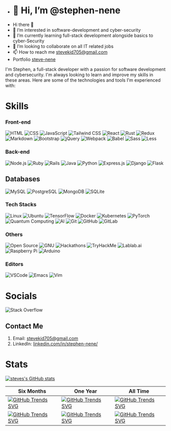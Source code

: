- # 👋 Hi, I’m @stephen-nene
-  Hi there 👋
- 👀 I’m interested in software-development and cyber-security
- 🌱 I’m currently learning full-stack development alongside basics to cyber-Security
- 💞️ I’m looking to collaborate on all IT related jobs
- 📫 How to reach me stevekid705@gmail.com
- Portfolio [steve-nene](https://stevenene.vercel.app/)

I'm Stephen, a full-stack developer with a passion for software development and cybersecurity. I'm always looking to learn and improve my skills in these areas. Here are some of the technologies and tools I'm experienced with:

# Skills
### Front-end
![HTML](https://img.shields.io/badge/HTML-E34F26.svg?style=for-the-badge&logo=html5&logoColor=white)
![CSS](https://img.shields.io/badge/CSS-1572B6.svg?style=for-the-badge&logo=css3&logoColor=white)
![JavaScript](https://img.shields.io/badge/JavaScript-F7DF1E.svg?style=for-the-badge&logo=javascript&logoColor=black)
![Tailwind CSS](https://img.shields.io/badge/Tailwind%20CSS-38B2AC.svg?style=for-the-badge&logo=tailwind-css&logoColor=white)
![React](https://img.shields.io/badge/React-61DAFB.svg?style=for-the-badge&logo=react&logoColor=white)
![Rust](https://img.shields.io/badge/Rust-000000.svg?style=for-the-badge&logo=rust&logoColor=white)
 ![Redux](https://img.shields.io/badge/Redux-764ABC.svg?style=for-the-badge&logo=redux&logoColor=white) 
 ![Markdown](https://img.shields.io/badge/Markdown-000000.svg?style=for-the-badge&logo=markdown&logoColor=white) 
 ![Bootstrap](https://img.shields.io/badge/Bootstrap-7952B3.svg?style=for-the-badge&logo=bootstrap&logoColor=white) 
 ![jQuery](https://img.shields.io/badge/jQuery-0769AD.svg?style=for-the-badge&logo=jquery&logoColor=white) 
 ![Webpack](https://img.shields.io/badge/Webpack-8DD6F9.svg?style=for-the-badge&logo=webpack&logoColor=black) 
![Babel](https://img.shields.io/badge/Babel-F9DC3E.svg?style=for-the-badge&logo=babel&logoColor=black) 
![Sass](https://img.shields.io/badge/Sass-CC6699.svg?style=for-the-badge&logo=sass&logoColor=white) 
![Less](https://img.shields.io/badge/Less-1D365D.svg?style=for-the-badge&logo=less&logoColor=white) 

### Back-end
![Node.js](https://img.shields.io/badge/Node.js-339933.svg?style=for-the-badge&logo=node.js&logoColor=white)
![Ruby](https://img.shields.io/badge/Ruby-CC342D.svg?style=for-the-badge&logo=ruby&logoColor=white)
 ![Rails](https://img.shields.io/badge/Rails-CC0000.svg?style=for-the-badge&logo=ruby-on-rails&logoColor=white) 
![Java](https://img.shields.io/badge/Java-007396.svg?style=for-the-badge&logo=java&logoColor=white)
![Python](https://img.shields.io/badge/Python-3776AB.svg?style=for-the-badge&logo=python&logoColor=white)
![Express.js](https://img.shields.io/badge/Express.js-000000.svg?style=for-the-badge&logo=express&logoColor=white)
![Django](https://img.shields.io/badge/Django-092E20.svg?style=for-the-badge&logo=django&logoColor=white)
![Flask](https://img.shields.io/badge/Flask-000000.svg?style=for-the-badge&logo=flask&logoColor=white)

 ## Databases
![MySQL](https://img.shields.io/badge/MySQL-4479A1.svg?style=for-the-badge&logo=mysql&logoColor=white)
![PostgreSQL](https://img.shields.io/badge/PostgreSQL-336791.svg?style=for-the-badge&logo=postgresql&logoColor=white)
![MongoDB](https://img.shields.io/badge/MongoDB-47A248.svg?style=for-the-badge&logo=mongodb&logoColor=white)
![SQLite](https://img.shields.io/badge/SQLite-003B57.svg?style=for-the-badge&logo=sqlite&logoColor=white)

  ### Tech Stacks
 ![Linux](https://img.shields.io/badge/Linux-FCC624.svg?style=for-the-badge&logo=linux&logoColor=black) 
 ![Ubuntu](https://img.shields.io/badge/Ubuntu-E95420.svg?style=for-the-badge&logo=ubuntu&logoColor=white)
   ![TensorFlow](https://img.shields.io/badge/TensorFlow-FF6F00.svg?style=for-the-badge&logo=tensorflow&logoColor=white) 
 ![Docker](https://img.shields.io/badge/Docker-2496ED.svg?style=for-the-badge&logo=docker&logoColor=white) 
 ![Kubernetes](https://img.shields.io/badge/Kubernetes-326CE5.svg?style=for-the-badge&logo=kubernetes&logoColor=white) 
 ![PyTorch](https://img.shields.io/badge/PyTorch-EE4C2C.svg?style=for-the-badge&logo=pytorch&logoColor=white) 
![Quantum Computing](https://img.shields.io/badge/Quantum_Computing-4285F4.svg?style=for-the-badge&logo=ibm&logoColor=white) 
![AI](https://img.shields.io/badge/AI-4285F4.svg?style=for-the-badge&logo=google&logoColor=white) 
 ![Git](https://img.shields.io/badge/Git-F05032.svg?style=for-the-badge&logo=git&logoColor=white) 
 ![GitHub](https://img.shields.io/badge/GitHub-181717.svg?style=for-the-badge&logo=github&logoColor=white) 
 ![GitLab](https://img.shields.io/badge/GitLab-FCA121.svg?style=for-the-badge&logo=gitlab&logoColor=white) 

 ### Others
 ![Open Source](https://img.shields.io/badge/Open_Source-0082C9.svg?style=for-the-badge&logo=open-source-initiative&logoColor=white) 
![GNU](https://img.shields.io/badge/GNU-A42E2B.svg?style=for-the-badge&logo=gnu&logoColor=white) 
 ![Hackathons](https://img.shields.io/badge/Hackathons-00C7B7.svg?style=for-the-badge&logo=devpost&logoColor=white) 
![TryHackMe](https://img.shields.io/badge/TryHackMe-212C42.svg?style=for-the-badge&logo=tryhackme&logoColor=white) 
![Lablab.ai](https://img.shields.io/badge/Lablab.ai-050E2D.svg?style=for-the-badge&logo=lablabai&logoColor=white) 
 ![Raspberry Pi](https://img.shields.io/badge/Raspberry_Pi-C51A4A.svg?style=for-the-badge&logo=raspberry-pi&logoColor=white) 
 ![Arduino](https://img.shields.io/badge/Arduino-00979D.svg?style=for-the-badge&logo=arduino&logoColor=white) 
 



  ### Editors
 ![VSCode](https://img.shields.io/badge/VSCode-0078d7.svg?style=for-the-badge&logo=visual-studio-code&logoColor=white) 
 ![Emacs](https://img.shields.io/badge/Emacs-7F5AB6.svg?style=for-the-badge&logo=gnu-emacs&logoColor=white)
![Vim](https://img.shields.io/badge/Vim-019733.svg?style=for-the-badge&logo=vim&logoColor=white)



# Socials
 ![Stack Overflow](https://img.shields.io/badge/-Stackoverflow-FE7A16?style=for-the-badge&logo=stack-overflow&logoColor=white)

 

<!---
stephen-nene/stephen-nene is a ✨ special ✨ repository because its `README.md` (this file) appears on your GitHub profile.
You can click the Preview link to take a look at your changes.
--->

## Contact Me
1. Email: [stevekid705@gmail.com](stevekid705@gmail.com)
2. LinkedIn: [linkedin.com/in/stephen-nene/](linkedin.com/in/stevenene/)
<!-- Personal website: www.stephennene.com -->

# Stats

[![steves's GitHub stats](https://github-readme-stats.vercel.app/api?username=stephen-nene&show_icons=true)](https://github.com/stephen-nene/github-readme-stats)


| Six Months | One Year | All Time |
|------------|----------|----------|
| [![GitHub Trends SVG](https://api.githubtrends.io/user/svg/stephen-nene/langs?time_range=six_months&include_private=true&group=private&loc_metric=changed&theme=dark)](https://githubtrends.io) | [![GitHub Trends SVG](https://api.githubtrends.io/user/svg/stephen-nene/langs?time_range=one_year&theme=bright_lights)](https://githubtrends.io) | [![GitHub Trends SVG](https://api.githubtrends.io/user/svg/stephen-nene/langs?time_range=all_time&theme=synthwaves)](https://githubtrends.io) |
| [![GitHub Trends SVG](https://api.githubtrends.io/user/svg/stephen-nene/repos?time_range=six_months&include_private=true&group=private&loc_metric=changed&theme=dark)](https://githubtrends.io) | [![GitHub Trends SVG](https://api.githubtrends.io/user/svg/stephen-nene/repos?time_range=one_year&include_private=true&group=private&loc_metric=changed&theme=bright_lights)](https://githubtrends.io) | [![GitHub Trends SVG](https://api.githubtrends.io/user/svg/stephen-nene/repos?time_range=all_time&include_private=true&group=private&loc_metric=changed&theme=synthwaves)](https://githubtrends.io) |

